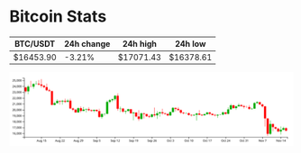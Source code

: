 # Bitcoin Stats

BTC/USDT|24h change|24h high|24h low|
|---|---|---|---|
|$16453.90|-3.21%|$17071.43|$16378.61|

<img src="./chart.svg">
